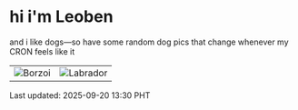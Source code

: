 # hi i'm Leoben

and i like dogs—so have some random dog pics that change whenever my CRON feels like it

|  |  |
|--------|----------|
| ![Borzoi](https://random-dog-vercel.vercel.app/api/random-borzoi?v=1758346249) | ![Labrador](https://random-dog-vercel.vercel.app/api/random-labrador?v=1758346249) |

Last updated: 2025-09-20 13:30 PHT
